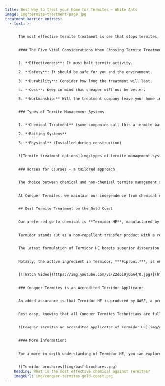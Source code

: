 ```yaml
---
title: Best way to treat your home for Termites – White Ants
image: img/termite-treatment-page.jpg
treatment_barrier_entries:
  - text: >-
      

      The most effective termite treatment is one that stops termites, right? But knowing there are **no** absolutes when protecting a house and that treatments can fail, it's crucial to weigh all the factors before you decide on a company to handle your termite situation.


      #### The Five Vital Considerations When Choosing Termite Treatment


      1. **Effectiveness**: It must halt termite activity.

      2. **Safety**: It should be safe for you and the environment.

      3. **Durability**: Consider how long the treatment will last.

      4. **Cost**: Keep in mind that cheaper will not be better.

      5. **Workmanship:** Will the treatment company leave your home in a tidy condition? 


      ### Types of Termite Management Systems


      1. **Chemical Treatment** (some companies call this a termite barrier)

      2. **Baiting Systems**

      3. **Physical** (Installed during construction)


      ![Termite treatment options](img/types-of-termite-management-system.jpg)


      ### Horses for Courses - a tailored approach


      The choice between chemical and non-chemical termite management should be tailored to **your** home's construction and unique circumstances. 


      At Conquer Termites, we maintain our independence from chemical companies and receive no incentives. We recommend only what we genuinely believe is best for your home.


      ## Best Termite Treatment on the Gold Coast


      Our preferred go-to chemical is **Termidor HE**, manufactured by BASF.


      Termidor stands out as a non-repellent transfer product with a remarkable lifespan of up to **eight** years. The ingenious concept lies in termites' inability to detect Termidor in the treated soil. They unwittingly transport it back to their nest, ultimately annihilating the colony.


      The latest formulation of Termidor HE boasts superior dispersion properties, penetrating wider and deeper into the soil while forming a robust bond with soil particles, preventing leaching. It also allows us to drill wider apart in tiled areas. 


      Notably, the active ingredient in Termidor, ***Fipronil***, is employed in pet care products such as Frontline for flea and tick control. What pet owners apply directly to their furry companions, we strategically apply to the soil around your home's perimeter.


      [![Watch Video](https://img.youtube.com/vi/Z2doi9j6GA4/0.jpg)](https://www.youtube.com/watch?v=Z2doi9j6GA4)


      ### Conquer Termites is an Accredited Termidor Applicator


      An added assurance is that Termidor HE is produced by BASF, a prominent chemical corporation with a strong commitment to quality and operations in Australia. They offer accreditation courses to ensure the proper application of their product.


      Rest easy, knowing that all Conquer Termites Technicians are fully **licensed** and BASF **accredited**, delivering the highest standard of care.


      ![Conquer Termites an accredited applicator of Termidor HE](img/accredited-termidor-applicator.png)


      #### More information:


      For a more in-depth understanding of Termidor HE, you can explore this informative link: [BASF Termidor HE](https://pest-control.basf.com.au/products/termidor-he#how-it-works)


      ![Termidor brochures](img/basf-brochures.png)
    heading: What is the most effective chemical against Termites?
    imageUrl: img/conquer-termites-gold-coast.png
---
```

